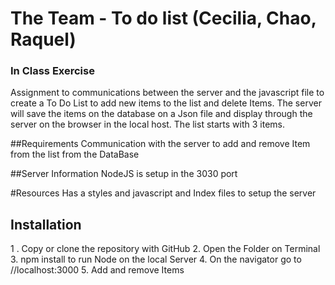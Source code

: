 # The Team - To do list  (Cecilia, Chao, Raquel)

### In Class Exercise

Assignment to communications between the server and the javascript file to create a To Do List to add new items to the list and delete Items. The server will save the items on the database on a Json file and display through the server on the browser in the local host. The list starts with 3 items.

##Requirements
Communication with the server to add and remove Item from the list from the DataBase

##Server Information
NodeJS is setup in the 3030 port 

#Resources
Has a styles and javascript and Index files to setup the server


## Installation

1 . Copy or clone the repository with GitHub
2.  Open the Folder on Terminal
3. npm install to run Node on the local Server
4. On the navigator go to //localhost:3000
5. Add and remove Items

